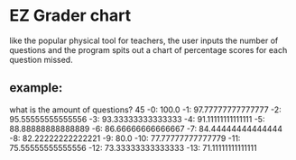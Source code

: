 # EZ Grader chart

like the popular physical tool for teachers, the user inputs the number of questions and the program spits out a chart of percentage scores for each question missed. 

## example:

what is the amount of questions? 45
-0: 100.0
-1: 97.77777777777777
-2: 95.55555555555556
-3: 93.33333333333333
-4: 91.11111111111111
-5: 88.88888888888889
-6: 86.66666666666667
-7: 84.44444444444444
-8: 82.22222222222221
-9: 80.0
-10: 77.77777777777779
-11: 75.55555555555556
-12: 73.33333333333333
-13: 71.11111111111111
